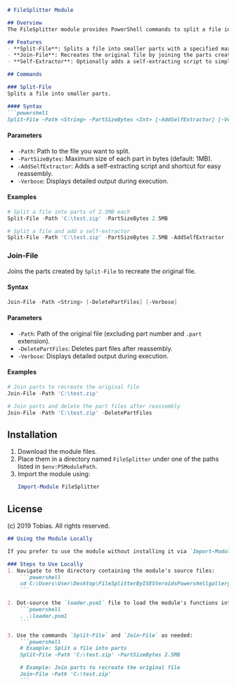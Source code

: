 ```md
# FileSplitter Module

## Overview
The FileSplitter module provides PowerShell commands to split a file into multiple parts and to join those parts to recreate the original file. It is useful for handling large files by breaking them into smaller, manageable chunks.

## Features
- **Split-File**: Splits a file into smaller parts with a specified maximum size.
- **Join-File**: Recreates the original file by joining the parts created by `Split-File`.
- **Self-Extractor**: Optionally adds a self-extracting script to simplify the process of joining parts.

## Commands

### Split-File
Splits a file into smaller parts.

#### Syntax
```powershell
Split-File -Path <String> -PartSizeBytes <Int> [-AddSelfExtractor] [-Verbose]
```

#### Parameters
- `-Path`: Path to the file you want to split.
- `-PartSizeBytes`: Maximum size of each part in bytes (default: 1MB).
- `-AddSelfExtractor`: Adds a self-extracting script and shortcut for easy reassembly.
- `-Verbose`: Displays detailed output during execution.

#### Examples
```powershell
# Split a file into parts of 2.5MB each
Split-File -Path 'C:\test.zip' -PartSizeBytes 2.5MB

# Split a file and add a self-extractor
Split-File -Path 'C:\test.zip' -PartSizeBytes 2.5MB -AddSelfExtractor
```

### Join-File
Joins the parts created by `Split-File` to recreate the original file.

#### Syntax
```powershell
Join-File -Path <String> [-DeletePartFiles] [-Verbose]
```

#### Parameters
- `-Path`: Path of the original file (excluding part number and `.part` extension).
- `-DeletePartFiles`: Deletes part files after reassembly.
- `-Verbose`: Displays detailed output during execution.

#### Examples
```powershell
# Join parts to recreate the original file
Join-File -Path 'C:\test.zip'

# Join parts and delete the part files after reassembly
Join-File -Path 'C:\test.zip' -DeletePartFiles
```

## Installation
1. Download the module files.
2. Place them in a directory named `FileSplitter` under one of the paths listed in `$env:PSModulePath`.
3. Import the module using:
    ```powershell
    Import-Module FileSplitter
    ```

## License
(c) 2019 Tobias. All rights reserved.
```md
## Using the Module Locally

If you prefer to use the module without installing it via `Import-Module`, you can run the source code directly. This is useful for testing or development purposes.

### Steps to Use Locally
1. Navigate to the directory containing the module's source files:
    ```powershell
    cd C:\Users\User\Desktop\FileSplitterByISESteroidsPowershellgallery\src
    ```

2. Dot-source the `loader.psm1` file to load the module's functions into your current session:
    ```powershell
    . .\loader.psm1
    ```

3. Use the commands `Split-File` and `Join-File` as needed:
    ```powershell
    # Example: Split a file into parts
    Split-File -Path 'C:\test.zip' -PartSizeBytes 2.5MB

    # Example: Join parts to recreate the original file
    Join-File -Path 'C:\test.zip'
    ```
```
